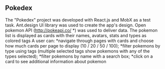 ## Pokedex

The "Pokedex" project was developed with React.js and MobX as a test task. 
Ant.design UI library was used to create the app's design.
Open pokemon API (http://pokeapi.co/ *) was used to deliver data.
The pokemon list is displayed as cards with their names, avatars, stats and types as colored tags
A user can:
    *navigate through pages with cards and choose how much cards per page to display (10 / 20 / 50 / 100);
    *filter pokemons by type using tags (multiple selected tags show pokemons with any of the types selected);
    *filter pokemons by name with a search box;
    *click on a card to see additional information about pokemon